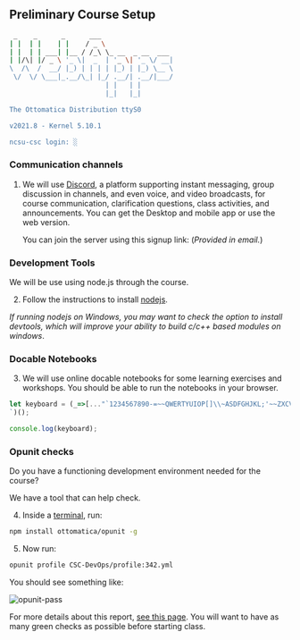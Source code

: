 ## Preliminary Course Setup

```bash
 _    _      _      ___                  
| |  | |    | |    / _ \                 
| |  | | ___| |__ / /_\ \_ __  _ __  ___ 
| |/\| |/ _ \ '_ \|  _  | '_ \| '_ \/ __|
\  /\  /  __/ |_) | | | | |_) | |_) \__ \
 \/  \/ \___|_.__/\_| |_/ .__/| .__/|___/
                        | |   | |        
                        |_|   |_|

The Ottomatica Distribution ttyS0

v2021.8 - Kernel 5.10.1

ncsu-csc login: ░
```

### Communication channels

1. We will use [Discord](https://discord.com/), a platform supporting instant messaging, group discussion in channels, and even voice, and video broadcasts, for course communication, clarification questions, class activities, and announcements. You can get the Desktop and mobile app or use the web version.  

    You can join the server using this signup link:
    (_Provided in email._)

### Development Tools

We will be use using node.js through the course.

2. Follow the instructions to install [nodejs](https://nodejs.org/en/). 

_If running nodejs on Windows, you may want to check the option to install devtools, which will improve your ability to build c/c++ based modules on windows_.

### Docable Notebooks

3. We will use online docable notebooks for some learning exercises and workshops. You should be able to run the notebooks in your browser.

```js | {type: 'script'}
let keyboard = (_=>[..."`1234567890-=~~QWERTYUIOP[]\\~ASDFGHJKL;'~~ZXCVBNM,./~"].map(x=>(o+=`/${b='_'.repeat(w=x<y?2:' 667699'[x=["BS","TAB","CAPS","ENTER"][p++]||'SHIFT',p])}\\|`,m+=y+(x+'    ').slice(0,w)+y+y,n+=y+b+y+y,l+=' __'+b)[73]&&(k.push(l,m,n,o),l='',m=n=o=y),m=n=o=y='|',p=l=k=[])&&k.join`
`)();

console.log(keyboard);
```

### Opunit checks

Do you have a functioning development environment needed for the course? 

We have a tool that can help check.

4. Inside a [terminal](https://github.com/chrisparnin/EngineeringBasics/blob/master/Shells.md#shells), run:

```bash
npm install ottomatica/opunit -g
```

5. Now run:

```bash
opunit profile CSC-DevOps/profile:342.yml
```

You should see something like:

![opunit-pass](imgs/opunit-pass.png)

For more details about this report, [see this page](https://github.com/CSC-DevOps/profile). You will want to have as many green checks as possible before starting class.
